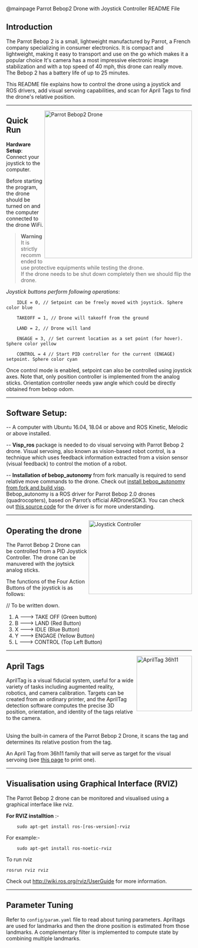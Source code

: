 @mainpage Parrot Bebop2 Drone with Joystick Controller README File


## Introduction

The Parrot Bebop 2 is a small, lightweight manufactured by Parrot, a French company specializing in consumer electronics. It is compact and lightweight, making it easy to transport and use on the go which makes it a popular choice 
It's camera has a most impressive electronic image stabilization and with a top speed of 40 mph, this drone can really move. The Bebop 2 has a battery life of up to 25 minutes. <br>

This README file explains how to control the drone using a joystick and ROS drivers, add visual servoing capabilities, and scan for April Tags to find the drone's relative position.

-----------------------------------------

<img src="/home/simant/Undergrad_Research/bebop2_controller_docs/bebop2_controller/Images/img-bebop2.jpg" alt="Parrot Bebop2 Drone" align="right" width="400" height="400">



## Quick Run

**Hardware Setup**: 
Connect your joystick to the computer. <br>


Before starting the program, the drone should be turned on and the computer connected to the drone WiFi.

> **Warning**
> It is strictly recommended to use protective equipments while testing the drone. <br>
If the drone needs to be shut down completely then we should flip the drone.


*Joystick buttons perform following operations*:

```angular2html
    IDLE = 0, // Setpoint can be freely moved with joystick. Sphere color blue

    TAKEOFF = 1, // Drone will takeoff from the ground
    
    LAND = 2, // Drone will land

    ENGAGE = 3, // Set current location as a set point (for hover). Sphere color yellow

    CONTROL = 4 // Start PID controller for the current (ENGAGE) setpoint. Sphere color cyan
```

Once control mode is enabled, setpoint can also be controlled using joystick axes.
Note that, only position controller is implemented from the analog sticks. 
Orientation controller needs yaw angle which could be directly obtained from bebop odom.

------------------------------------------


## Software Setup:

-- A computer with Ubuntu 16.04, 18.04 or above and ROS Kinetic, Melodic or above installed.

-- **Visp_ros** package is needed to do visual servoing with Parrot Bebop 2 drone. Visual servoing, also known as vision-based robot control, is a technique which uses feedback information extracted from a vision sensor (visual feedback) to control the motion of a robot.

-- **Installation of bebop_autonomy** from fork manually is required to send relative move commands to the drone. Check out [install bebop_autonomy from fork and build visp](http://wiki.ros.org/visp_ros/Tutorials/How%20to%20do%20visual%20servoing%20with%20Parrot%20Bebop%202%20drone%20and%20visp_ros). <br>
Bebop_autonomy is a ROS driver for Parrot Bebop 2.0 drones (quadrocopters), based on Parrot’s official ARDroneSDK3. You can check out [this source code](https://github.com/AutonomyLab/bebop_autonomy) for the driver is for more understanding.

---------------------------------------------


<img align="right" width="280" height="200" alt="Joystick Controller" src="/home/simant/Undergrad_Research/bebop2_controller_docs/bebop2_controller/Images/f710-gallery-1.png">

## Operating the drone


The Parrot Bebop 2 Drone can be controlled from a PID Joystick Controller. The drone can be manuvered with the joytsick analog sticks. 

The functions of the Four Action Buttons of the joystick is as follows:
 
// To be written down. 

1.  A   ---> TAKE OFF (Green button)
2.  B   ---> LAND (Red Button)
3.  X   ---> IDLE (Blue Button)
4.  Y   ---> ENGAGE (Yellow Button)
5.  L   ---> CONTROL (Top Left Button) 

---------------------------------------------

<img align="right" width="150" height="150" alt="AprilTag 36h11" src="/home/simant/Undergrad_Research/bebop2_controller_docs/bebop2_controller/Images/tag_36h11.png">

## April Tags


AprilTag is a visual fiducial system, useful for a wide variety of tasks including augmented reality, robotics, and camera calibration. 
Targets can be created from an ordinary printer, and the AprilTag detection software computes the precise 3D position, orientation, and identity of the tags relative to the camera. <br><br>

Using the built-in camera of the Parrot Bebop 2 Drone, it scans the tag and determines its relative postion from the tag. <br>


An April Tag from 36h11 family that will serve as target for the visual servoing (see [this page](https://visp-doc.inria.fr/doxygen/visp-daily/tutorial-franka-pbvs.html#franka_prereq_target) to print one).



---------------------------------------------

## Visualisation using Graphical Interface (RVIZ)

The Parrot Bebop 2 drone can be monitored and visualised using a graphical interface like rviz. <br>

**For RVIZ installtion** :-
```
    sudo apt-get install ros-[ros-version]-rviz 
```

For example:-
```
    sudo apt-get install ros-noetic-rviz
```

To run rviz 
```
rosrun rviz rviz

```

Check out http://wiki.ros.org/rviz/UserGuide for more information.

-----------------------------------------------

## Parameter Tuning

Refer to ``config/param.yaml`` file to read about tuning parameters.
Apriltags are used for landmarks and then
the drone position is estimated from those landmarks.
A complementary filter is implemented to compute state by combining multiple landmarks.
